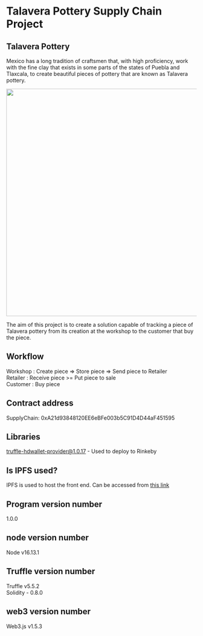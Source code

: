 # Talavera Pottery Supply Chain Project## Talavera PotteryMexico has a long tradition of craftsmen that, with high proficiency, work with the fine clay that exists in some parts of the states of Puebla and Tlaxcala, to create beautiful pieces of pottery that are known as Talavera pottery.<img src="https://upload.wikimedia.org/wikipedia/commons/4/4d/DiaplayRoomUriarte.JPG" width="600">The aim of this project is to create a solution capable of tracking a piece of Talavera pottery from its creation at the workshop to the customer that buy the piece.## WorkflowWorkshop : Create piece => Store piece => Send piece to Retailer<br />Retailer : Receive piece >= Put piece to sale<br />Customer : Buy piece## Contract addressSupplyChain: 0xA21d93848120EE6eBFe003b5C91D4D44aF451595## Librariestruffle-hdwallet-provider@1.0.17 - Used to deploy to Rinkeby## Is IPFS used?IPFS is used to host the front end. Can be accessed from [this link](https://ipfs.io/ipfs/QmbDDR8SHXnjmhNJhWaBRMvaS5Vsa77yVB63dbdQ3Hv9Ym)## Program version number1.0.0## node version numberNode v16.13.1## Truffle version numberTruffle v5.5.2<br />Solidity - 0.8.0## web3 version numberWeb3.js v1.5.3